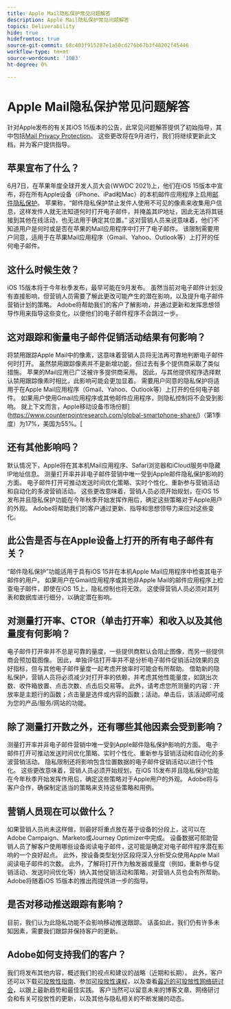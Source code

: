 ```yaml
---
title: Apple Mail隐私保护常见问题解答
description: Apple Mail隐私保护常见问题解答
topics: Deliverability
hide: true
hidefromtoc: true
source-git-commit: 68c403f915287e1a50cd276b67b3f48202f45446
workflow-type: tm+mt
source-wordcount: '1083'
ht-degree: 0%

---
```


# Apple Mail隐私保护常见问题解答

针对Apple发布的有关其iOS 15版本的公告，此常见问题解答提供了初始指导，其中包括[Mail Privacy Protection](https://www.apple.com/newsroom/2021/06/apple-advances-its-privacy-leadership-with-ios-15-ipados-15-macos-monterey-and-watchos-8/)。 这些更改将在9月进行，我们将继续更新此文档，并为客户提供指导。

## 苹果宣布了什么？

6月7日，在苹果年度全球开发人员大会(WWDC 2021)上，他们在iOS 15版本中宣布，将在所有Apple设备（iPhone、iPad和Mac）的本机邮件应用程序上启用[邮件隐私保护](https://www.apple.com/newsroom/2021/06/apple-advances-its-privacy-leadership-with-ios-15-ipados-15-macos-monterey-and-watchos-8/)。 苹果称，“邮件隐私保护禁止发件人使用不可见的像素来收集用户信息，这样发件人就无法知道何时打开电子邮件，并掩盖其IP地址，因此无法将其链接到其他在线活动，也无法用于确定其位置。” 这对营销人员来说意味着，他们不知道用户是何时或是否在苹果的Mail应用程序中打开了电子邮件。 该限制需要用户同意，适用于在苹果Mail应用程序（Gmail、Yahoo、Outlook等）上打开的任何电子邮件。

## 这什么时候生效？

iOS 15版本将于今年秋季发布，最早可能在9月发布。 虽然当前对电子邮件计划没有直接影响，但营销人员需要了解此更改可能产生的潜在影响，以及提升电子邮件营销计划的策略。 Adobe将帮助我们的客户了解影响，并通过更新和发挥思想领导作用来指导这些变化，以便他们的电子邮件程序不会跳过一步。

## 这对跟踪和衡量电子邮件促销活动结果有何影响？

将禁用跟踪Apple Mail中的像素，这意味着营销人员将无法再可靠地判断电子邮件何时打开。 虽然禁用跟踪像素并不是新增功能，但过去有多个提供商采取了类似措施。 苹果的Mail应用已广泛被许多提供商采用。 因此，与其他提供程序选择默认禁用跟踪像素时相比，此影响可能会更加显着。 需要用户同意的隐私保护将适用于在Apple Mail应用程序（Gmail、Yahoo、Outlook等）上打开的任何电子邮件。 如果用户使用Gmail应用程序或其他邮件应用程序，则隐私控制将不会受到影响。 就上下文而言，Apple移动设备市场份额](https://www.counterpointresearch.com/global-smartphone-share/)（第1季度）为17%，美国为55%。[

## 还有其他影响吗？

默认情况下，Apple将在其本机Mail应用程序、Safari浏览器和iCloud服务中隐藏IP地址信息。 测量打开率并非电子邮件营销中唯一受到Apple邮件隐私保护影响的方面。 电子邮件打开可推动发送时间优化策略、实时个性化、重新参与营销活动和自动化的多波营销活动。 这些更改意味着，营销人员必须开始规划，在iOS 15发布并且隐私保护功能在今年秋季开始发挥作用后，确定这些策略对于Apple用户的外观。 Adobe将帮助我们的客户通过更新、指导和思想领导力来应对这些变化。

## 此公告是否与在Apple设备上打开的所有电子邮件有关？

“邮件隐私保护”功能适用于具有iOS 15并在本机Apple Mail应用程序中检查其电子邮件的用户。 如果用户在Gmail应用程序或其他非Apple Mail的邮件应用程序上检查电子邮件，即使在iOS 15上，隐私控制也将无效。 这使得营销人员必须对其列表和数据库进行细分，以确定潜在影响。

## 对测量打开率、CTOR（单击打开率）和收入以及其他量度有何影响？

电子邮件打开率并不总是可靠的量度，一些提供商默认会阻止图像，而另一些提供商会预加载图像。 因此，单独评估打开率并不是分析电子邮件促销活动效果的良好指标，但与其他电子邮件量度一起考虑开放率时可能会有所帮助。 借助新的隐私保护，营销人员将必须减少对打开率的依赖，并考虑其他性能量度，如跳出次数、收件箱放置、点击次数、点击后交易等。 此外，请考虑您所测量的内容：开放率是主题行的函数；点击量是选件或内容的函数；活动。单击后，该活动即可成为您的产品/服务/网站的功能。

## 除了测量打开数之外，还有哪些其他因素会受到影响？

测量打开率并非电子邮件营销中唯一受到Apple邮件隐私保护影响的方面。 电子邮件打开可推动发送时间优化策略、实时个性化、重新参与营销活动和自动化的多波营销活动。 隐私限制还将影响包含位置数据的电子邮件促销活动以进行个性化。 这些更改意味着，营销人员必须开始规划，在iOS 15发布并且隐私保护功能在今年秋季开始发挥作用后，确定这些策略对于Apple用户的外观。 Adobe将与客户合作，确保制定适当的策略来支持这些策略和用例。

## 营销人员现在可以做什么？

如果营销人员尚未这样做，则最好将重点放在基于设备的分段上，这可以在Adobe Campaign、Marketo或Journey Optimizer中完成。 设备数据可帮助营销人员了解客户使用哪些设备阅读电子邮件，这可能是确定对电子邮件程序潜在影响的一个良好起点。 此外，按设备类型划分区段将深入分析受众使用Apple Mail阅读电子邮件的次数。 此外，了解将打开作为触发器或量度（例如，重新参与促销活动、发送时间优化等）纳入其他促销活动和策略，对营销人员也会有所帮助。 Adobe将随着iOS 15版本的推出而提供进一步的指导。

## 是否对移动推送跟踪有影响？

目前，我们认为此隐私功能不会影响移动推送跟踪。 话虽如此，我们仍有许多未知因素，需要我们跟踪并保持客户的更新。

## Adobe如何支持我们的客户？

我们将发布其他内容，概述我们的视点和建议的战略（近期和长期）。 此外，客户还可以下载[可投放性指南](../introduction.md)、参加[可投放性课程](http://bit.ly/Deliverability-Course)，以及查看[最近的可投放性网络研讨会](https://primetime.bluejeans.com/a2m/events/playback/29edda30-a9b8-4e4b-a460-e829c02c912a)，以跟上最新趋势和最佳实践。 客户当然可以留意未来的博客文章、网络研讨会和有关可投放性的更新，以及其他与隐私相关的不断发展的动态。
